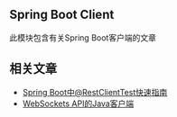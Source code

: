 ## Spring Boot Client

此模块包含有关Spring Boot客户端的文章

## 相关文章

+ [Spring Boot中@RestClientTest快速指南](docs/SpringBoot中@RestClientTest快速指南.md)
+ [WebSockets API的Java客户端](docs/WebSockets-API的Java客户端.md)